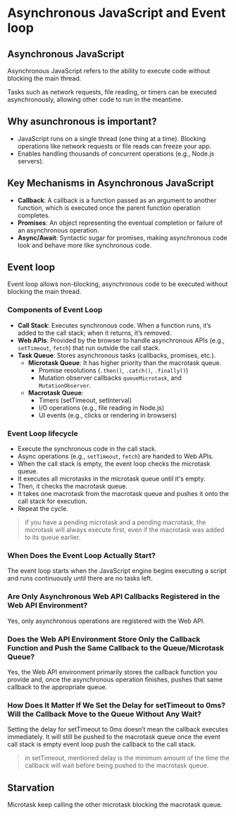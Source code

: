# Asynchronous JavaScript and Event loop

## Asynchronous JavaScript

Asynchronous JavaScript refers to the ability to execute code without blocking the main thread.

Tasks such as network requests, file reading, or timers can be executed asynchronously, allowing other code to run in the meantime.

## Why asunchronous is important?

- JavaScript runs on a single thread (one thing at a time). Blocking operations like network requests or file reads can freeze your app.
- Enables handling thousands of concurrent operations (e.g., Node.js servers).

## Key Mechanisms in Asynchronous JavaScript

- **Callback**: A callback is a function passed as an argument to another function, which is executed once the parent function operation completes.
- **Promises**: An object representing the eventual completion or failure of an asynchronous operation.
- **Async/Await**: Syntactic sugar for promises, making asynchronous code look and behave more like synchronous code.

## Event loop

Event loop allows non-blocking, asynchronous code to be executed without blocking the main thread.

### Components of Event Loop

- **Call Stack**: Executes synchronous code. When a function runs, it’s added to the call stack; when it returns, it’s removed.
- **Web APIs**: Provided by the browser to handle asynchronous APIs (e.g., `setTimeout`, `fetch`) that run outside the call stack.
- **Task Queue**: Stores asynchronous tasks (callbacks, promises, etc.).
  - **Microtask Queue**: It has higher priority than the macrotask queue.
    - Promise resolutions (`.then()`, `.catch()`, `.finally()`)
    - Mutation observer callbacks `queueMicrotask`, and `MutationObserver`.
  - **Macrotask Queue**:
    - Timers (setTimeout, setInterval)
    - I/O operations (e.g., file reading in Node.js)
    - UI events (e.g., clicks or rendering in browsers)

### Event Loop lifecycle

- Execute the synchronous code in the call stack.
- Async operations (e.g., `setTimeout`, `fetch`) are handed to Web APIs.
- When the call stack is empty, the event loop checks the microtask queue.
- It executes all microtasks in the microtask queue until it's empty.
- Then, it checks the macrotask queue.
- It takes one macrotask from the macrotask queue and pushes it onto the call stack for execution.
- Repeat the cycle.

> if you have a pending microtask and a pending macrotask, the microtask will always execute first, even if the macrotask was added to its queue earlier.

### When Does the Event Loop Actually Start?

The event loop starts when the JavaScript engine begins executing a script and runs continuously until there are no tasks left.

### Are Only Asynchronous Web API Callbacks Registered in the Web API Environment?

Yes, only asynchronous operations are registered with the Web API.

### Does the Web API Environment Store Only the Callback Function and Push the Same Callback to the Queue/Microtask Queue?

Yes, the Web API environment primarily stores the callback function you provide and, once the asynchronous operation finishes, pushes that same callback to the appropriate queue.

### How Does It Matter If We Set the Delay for setTimeout to 0ms? Will the Callback Move to the Queue Without Any Wait?

Setting the delay for setTimeout to 0ms doesn’t mean the callback executes immediately. It will still be pushed to the macrotask queue once the event call stack is empty event loop push the callback to the call stack.

> in setTimeout, mentioned delay is the minimum amount of the time the callback will wait before being pushed to the macrotask queue.

## Starvation

Microtask keep calling the other microtask blocking the macrotask queue.